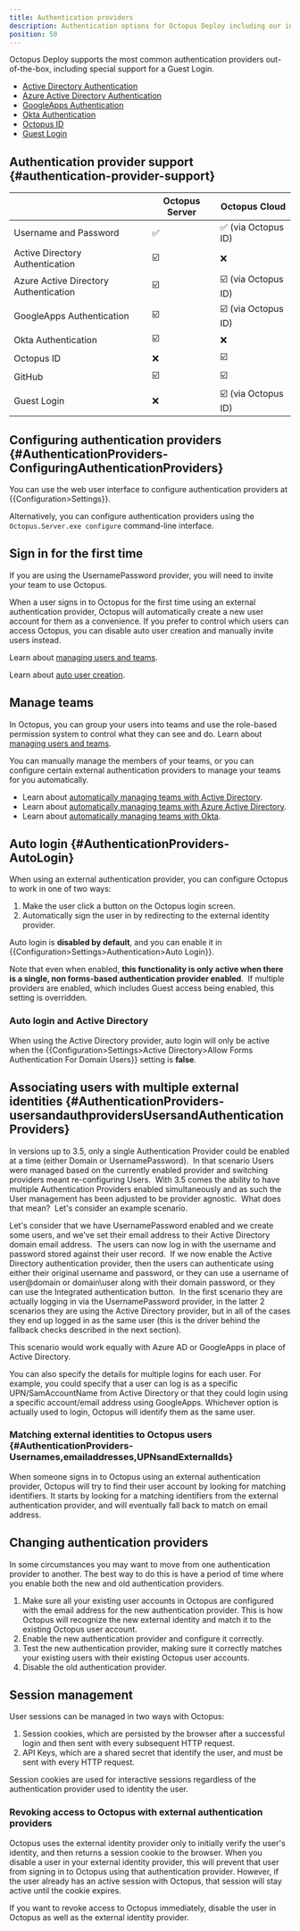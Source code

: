 ```yaml
---
title: Authentication providers
description: Authentication options for Octopus Deploy including our internal provider, Active Directory, Azure AD, Okta, and GoogleApps.
position: 50
---
```


Octopus Deploy supports the most common authentication providers out-of-the-box, including special support for a Guest Login.

- [Active Directory Authentication](/docs/security/authentication/active-directory/index.md)
- [Azure Active Directory Authentication](/docs/security/authentication/azure-ad-authentication.md)
- [GoogleApps Authentication](/docs/security/authentication/googleapps-authentication.md)
- [Okta Authentication](/docs/security/authentication/okta-authentication.md)
- [Octopus ID](octopusid-authentication.md)
- [Guest Login](/docs/security/authentication/guest-login.md)

## Authentication provider support {#authentication-provider-support}

|                                       | Octopus Server     | Octopus Cloud   |
|---------------------------------------|--------------------|-----------------|
| Username and Password                 | :white_check_mark: | :white_check_mark: (via Octopus ID) |
| Active Directory Authentication       | :ballot_box_with_check: | :x: |
| Azure Active Directory Authentication | :ballot_box_with_check: | :ballot_box_with_check: (via Octopus ID) |
| GoogleApps Authentication             | :ballot_box_with_check: | :ballot_box_with_check: (via Octopus ID) |
| Okta Authentication                   | :ballot_box_with_check: | :x: |
| Octopus ID                            | :x: | :ballot_box_with_check: |
| GitHub                                | :ballot_box_with_check: | :ballot_box_with_check: |
| Guest Login                           | :x: | :ballot_box_with_check: (via Octopus ID) |

## Configuring authentication providers {#AuthenticationProviders-ConfiguringAuthenticationProviders}

You can use the web user interface to configure authentication providers at {{Configuration>Settings}}.

Alternatively, you can configure authentication providers using the `Octopus.Server.exe configure` command-line interface.

## Sign in for the first time

If you are using the UsernamePassword provider, you will need to invite your team to use Octopus. 

When a user signs in to Octopus for the first time using an external authentication provider, Octopus will automatically create a new user account for them as a convenience. If you prefer to control which users can access Octopus, you can disable auto user creation and manually invite users instead.

Learn about [managing users and teams](/docs/security/users-and-teams/index.md).

Learn about [auto user creation](/docs/security/authentication/auto-user-creation.md).

## Manage teams

In Octopus, you can group your users into teams and use the role-based permission system to control what they can see and do. Learn about [managing users and teams](/docs/security/users-and-teams/index.md).

You can manually manage the members of your teams, or you can configure certain external authentication providers to manage your teams for you automatically.

- Learn about [automatically managing teams with Active Directory](/docs/security/authentication/active-directory/index.md).
- Learn about [automatically managing teams with Azure Active Directory](/docs/security/authentication/azure-ad-authentication.md).
- Learn about [automatically managing teams with Okta](/docs/security/authentication/azure-ad-authentication.md).

## Auto login {#AuthenticationProviders-AutoLogin}

When using an external authentication provider, you can configure Octopus to work in one of two ways:

1. Make the user click a button on the Octopus login screen.
2. Automatically sign the user in by redirecting to the external identity provider.

Auto login is **disabled by default**, and you can enable it in {{Configuration>Settings>Authentication>Auto Login}}.

Note that even when enabled, **this functionality is only active when there is a single, non forms-based authentication provider enabled**.  If multiple providers are enabled, which includes Guest access being enabled, this setting is overridden.

### Auto login and Active Directory

When using the Active Directory provider, auto login will only be active when the {{Configuration>Settings>Active Directory>Allow Forms Authentication For Domain Users}} setting is **false**.

## Associating users with multiple external identities {#AuthenticationProviders-usersandauthprovidersUsersandAuthenticationProviders}

In versions up to 3.5, only a single Authentication Provider could be enabled at a time (either Domain or UsernamePassword).  In that scenario Users were managed based on the currently enabled provider and switching providers meant re-configuring Users.  With 3.5 comes the ability to have multiple Authentication Providers enabled simultaneously and as such the User management has been adjusted to be provider agnostic.  What does that mean?  Let's consider an example scenario.

Let's consider that we have UsernamePassword enabled and we create some users, and we've set their email address to their Active Directory domain email address.  The users can now log in with the username and password stored against their user record.  If we now enable the Active Directory authentication provider, then the users can authenticate using either their original username and password, or they can use a username of user@domain or domain\user along with their domain password, or they can use the Integrated authentication button.  In the first scenario they are actually logging in via the UsernamePassword provider, in the latter 2 scenarios they are using the Active Directory provider, but in all of the cases they end up logged in as the same user (this is the driver behind the fallback checks described in the next section).

This scenario would work equally with Azure AD or GoogleApps in place of Active Directory.

You can also specify the details for multiple logins for each user. For example, you could specify that a user can log is as a specific UPN/SamAccountName from Active Directory or that they could login using a specific account/email address using GoogleApps. Whichever option is actually used to login, Octopus will identify them as the same user.

### Matching external identities to Octopus users {#AuthenticationProviders-Usernames,emailaddresses,UPNsandExternalIds}

When someone signs in to Octopus using an external authentication provider, Octopus will try to find their user account by looking for matching identifiers. It starts by looking for a matching identifiers from the external authentication provider, and will eventually fall back to match on email address.

## Changing authentication providers

In some circumstances you may want to move from one authentication provider to another. The best way to do this is have a period of time where you enable both the new and old authentication providers.

1. Make sure all your existing user accounts in Octopus are configured with the email address for the new authentication provider. This is how Octopus will recognize the new external identity and match it to the existing Octopus user account.
2. Enable the new authentication provider and configure it correctly.
3. Test the new authentication provider, making sure it correctly matches your existing users with their existing Octopus user accounts.
4. Disable the old authentication provider.

## Session management

User sessions can be managed in two ways with Octopus:

1. Session cookies, which are persisted by the browser after a successful login and then sent with every subsequent HTTP request.
2. API Keys, which are a shared secret that identify the user, and must be sent with every HTTP request.

Session cookies are used for interactive sessions regardless of the authentication provider used to identity the user.

### Revoking access to Octopus with external authentication providers

Octopus uses the external identity provider only to initially verify the user's identity, and then returns a session cookie to the browser. When you disable a user in your external identity provider, this will prevent that user from signing in to Octopus using that authentication provider. However, if the user already has an active session with Octopus, that session will stay active until the cookie expires.

If you want to revoke access to Octopus immediately, disable the user in Octopus as well as the external identity provider.
